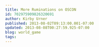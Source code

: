 ```yaml
---
title: More Ruminations on OSCON
id: 702975909826320691
author: Kirby Urner
published: 2013-08-02T09:13:00.001-07:00
updated: 2013-08-08T00:27:59.925-07:00
blog: world_game
tags: 
---
```


